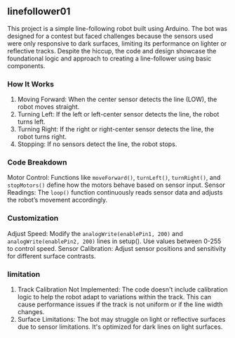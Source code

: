 ## linefollower01
This project is a simple line-following robot built using Arduino. The bot was designed for a contest but faced challenges because the sensors used were only responsive to dark surfaces, limiting its performance on lighter or reflective tracks. Despite the hiccup, the code and design showcase the foundational logic and approach to creating a line-follower using basic components.

### How It Works
1. Moving Forward: When the center sensor detects the line (LOW), the robot moves straight.
2. Turning Left: If the left or left-center sensor detects the line, the robot turns left.
3. Turning Right: If the right or right-center sensor detects the line, the robot turns right.
4. Stopping: If no sensors detect the line, the robot stops.

### Code Breakdown
Motor Control: Functions like `moveForward()`, `turnLeft()`, `turnRight()`, and `stopMotors()` define how the motors behave based on sensor input.
Sensor Readings: The `loop()` function continuously reads sensor data and adjusts the robot’s movement accordingly.

### Customization
Adjust Speed: Modify the `analogWrite(enablePin1, 200)` and `analogWrite(enablePin2, 200)` lines in setup(). Use values between 0-255 to control speed.
Sensor Calibration: Adjust sensor positions and sensitivity for different surface contrasts.

### limitation
1. Track Calibration Not Implemented: The code doesn't include calibration logic to help the robot adapt to variations within the track. This can cause performance issues if the track is not uniform or if the line width changes.
2. Surface Limitations: The bot may struggle on light or reflective surfaces due to sensor limitations. It's optimized for dark lines on light surfaces.
